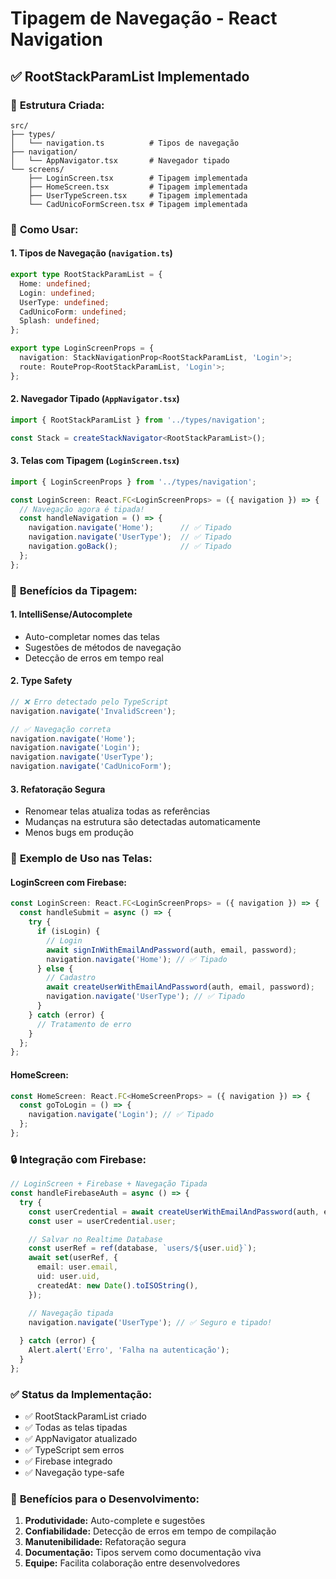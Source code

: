 # Tipagem de Navegação - React Navigation

## ✅ RootStackParamList Implementado

### 📁 **Estrutura Criada:**

```
src/
├── types/
│   └── navigation.ts          # Tipos de navegação
├── navigation/
│   └── AppNavigator.tsx       # Navegador tipado
└── screens/
    ├── LoginScreen.tsx        # Tipagem implementada
    ├── HomeScreen.tsx         # Tipagem implementada
    ├── UserTypeScreen.tsx     # Tipagem implementada
    └── CadUnicoFormScreen.tsx # Tipagem implementada
```

### 🔧 **Como Usar:**

#### **1. Tipos de Navegação (`navigation.ts`)**
```typescript
export type RootStackParamList = {
  Home: undefined;
  Login: undefined;
  UserType: undefined;
  CadUnicoForm: undefined;
  Splash: undefined;
};

export type LoginScreenProps = {
  navigation: StackNavigationProp<RootStackParamList, 'Login'>;
  route: RouteProp<RootStackParamList, 'Login'>;
};
```

#### **2. Navegador Tipado (`AppNavigator.tsx`)**
```typescript
import { RootStackParamList } from '../types/navigation';

const Stack = createStackNavigator<RootStackParamList>();
```

#### **3. Telas com Tipagem (`LoginScreen.tsx`)**
```typescript
import { LoginScreenProps } from '../types/navigation';

const LoginScreen: React.FC<LoginScreenProps> = ({ navigation }) => {
  // Navegação agora é tipada!
  const handleNavigation = () => {
    navigation.navigate('Home');      // ✅ Tipado
    navigation.navigate('UserType');  // ✅ Tipado
    navigation.goBack();              // ✅ Tipado
  };
};
```

### 🚀 **Benefícios da Tipagem:**

#### **1. IntelliSense/Autocomplete**
- Auto-completar nomes das telas
- Sugestões de métodos de navegação
- Detecção de erros em tempo real

#### **2. Type Safety**
```typescript
// ❌ Erro detectado pelo TypeScript
navigation.navigate('InvalidScreen');

// ✅ Navegação correta
navigation.navigate('Home');
navigation.navigate('Login');
navigation.navigate('UserType');
navigation.navigate('CadUnicoForm');
```

#### **3. Refatoração Segura**
- Renomear telas atualiza todas as referências
- Mudanças na estrutura são detectadas automaticamente
- Menos bugs em produção

### 📱 **Exemplo de Uso nas Telas:**

#### **LoginScreen com Firebase:**
```typescript
const LoginScreen: React.FC<LoginScreenProps> = ({ navigation }) => {
  const handleSubmit = async () => {
    try {
      if (isLogin) {
        // Login
        await signInWithEmailAndPassword(auth, email, password);
        navigation.navigate('Home'); // ✅ Tipado
      } else {
        // Cadastro
        await createUserWithEmailAndPassword(auth, email, password);
        navigation.navigate('UserType'); // ✅ Tipado
      }
    } catch (error) {
      // Tratamento de erro
    }
  };
};
```

#### **HomeScreen:**
```typescript
const HomeScreen: React.FC<HomeScreenProps> = ({ navigation }) => {
  const goToLogin = () => {
    navigation.navigate('Login'); // ✅ Tipado
  };
};
```

### 🔒 **Integração com Firebase:**

```typescript
// LoginScreen + Firebase + Navegação Tipada
const handleFirebaseAuth = async () => {
  try {
    const userCredential = await createUserWithEmailAndPassword(auth, email, password);
    const user = userCredential.user;

    // Salvar no Realtime Database
    const userRef = ref(database, `users/${user.uid}`);
    await set(userRef, {
      email: user.email,
      uid: user.uid,
      createdAt: new Date().toISOString(),
    });

    // Navegação tipada
    navigation.navigate('UserType'); // ✅ Seguro e tipado!
    
  } catch (error) {
    Alert.alert('Erro', 'Falha na autenticação');
  }
};
```

### ✅ **Status da Implementação:**

- ✅ RootStackParamList criado
- ✅ Todas as telas tipadas
- ✅ AppNavigator atualizado
- ✅ TypeScript sem erros
- ✅ Firebase integrado
- ✅ Navegação type-safe

### 🎯 **Benefícios para o Desenvolvimento:**

1. **Produtividade:** Auto-complete e sugestões
2. **Confiabilidade:** Detecção de erros em tempo de compilação
3. **Manutenibilidade:** Refatoração segura
4. **Documentação:** Tipos servem como documentação viva
5. **Equipe:** Facilita colaboração entre desenvolvedores
